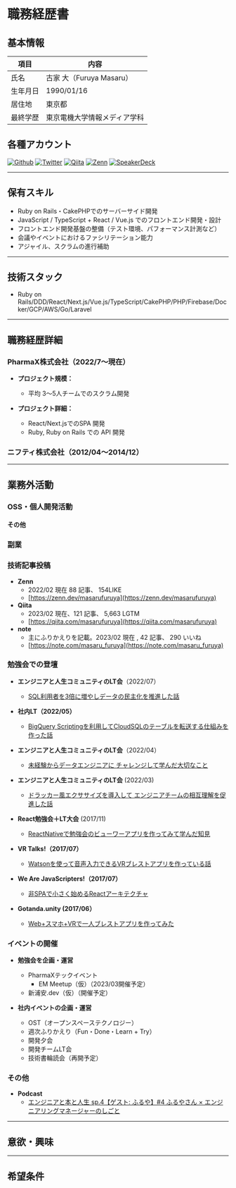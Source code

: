 # 職務経歴書

## 基本情報

|項目|内容|
|---|---|
|氏名|古家 大（Furuya Masaru）|
|生年月日|1990/01/16|
|居住地|東京都|
|最終学歴|東京電機大学情報メディア学科|

## 各種アカウント
<p>
  <a href="https://github.com/masarufuruya" target="_blank"><img alt="Github" src="https://img.shields.io/badge/masarufuruya-%2312100E.svg?&style=flat&logo=Github&logoColor=white" /></a>
  <a href="https://twitter.com/enzerubank" target="_blank"><img alt="Twitter" src="https://img.shields.io/badge/@enzerubank-%231DA1F2.svg?&style=flat&logo=twitter&logoColor=white" /></a>
  <a href="https://qiita.com/masarufuruya" target="_blank"><img alt="Qiita" src="https://img.shields.io/badge/masarufuruya-55C500.svg?&style=flat&logo=qiita&logoColor=white" /></a>
  <a href="https://zenn.dev/masarufuruya" target="_blank"><img alt="Zenn" src="https://img.shields.io/badge/masarufuruya-3EA8FF.svg?&style=flat&logo=Zenn&logoColor=white" /></a>
  <a href="https://speakerdeck.com/masarufuruya" target="_blank"><img alt="SpeakerDeck" src="https://img.shields.io/badge/masarufuruya-009287.svg?&style=flat&logo=SpeakerDeck&logoColor=white" /></a>
</p>

---

## 保有スキル
* Ruby on Rails・CakePHPでのサーバーサイド開発
* JavaScript / TypeScript + React / Vue.js でのフロントエンド開発・設計
* フロントエンド開発基盤の整備（テスト環境、パフォーマンス計測など）
* 会議やイベントにおけるファシリテーション能力
* アジャイル、スクラムの進行補助

---

## 技術スタック
* Ruby on Rails/DDD/React/Next.js/Vue.js/TypeScript/CakePHP/PHP/Firebase/Docker/GCP/AWS/Go/Laravel

---

## 職務経歴詳細
### PharmaX株式会社（2022/7〜現在）

- **プロジェクト規模：**
  - 平均 3〜5人チームでのスクラム開発
  
- **プロジェクト詳細：**
  - React/Next.jsでのSPA 開発
  - Ruby, Ruby on Rails での API 開発

### ニフティ株式会社（2012/04〜2014/12）

---

## 業務外活動

### OSS・個人開発活動

#### その他

### 副業

### 技術記事投稿
- **Zenn**
    - 2022/02 現在 88 記事、 154LIKE
    - [https://zenn.dev/masarufuruya](https://zenn.dev/masarufuruya)
- **Qiita**
    - 2023/02 現在、121 記事、 5,663 LGTM
    - [https://qiita.com/masarufuruya](https://qiita.com/masarufuruya)
- **note**
    - 主にふりかえりを記載。2023/02 現在 , 42 記事、 290 いいね
    - [https://note.com/masaru_furuya](https://note.com/masaru_furuya)

### 勉強会での登壇

- **エンジニアと人生コミュニティのLT会**（2022/07）
  - [ SQL利用者を3倍に増やしデータの民主化を推進した話](https://speakerdeck.com/masarufuruya/sqlli-yong-zhe-wo3bei-nizeng-yasitetafalsemin-zhu-hua-wotui-jin-sitahua)

- **社内LT（2022/05）** 
  - [BigQuery Scriptingを利用してCloudSQLのテーブルを転送する仕組みを作った話](https://speakerdeck.com/masarufuruya/bigquery-scriptingwoli-yong-sitecloudsqlfalsetehuruwozhuan-song-surushi-zu-miwozuo-tutahua)

- **エンジニアと人生コミュニティのLT会**（2022/04）
  - [未経験からデータエンジニアに チャレンジして学んだ大切なこと](https://speakerdeck.com/masarufuruya/wei-jing-yan-karatetaensiniani-tiyarensisitexue-ntada-qie-nakoto)

- **エンジニアと人生コミュニティのLT会** (2022/03)
  - [ドラッカー風エクササイズを導入して エンジニアチームの相互理解を促進した話](https://speakerdeck.com/masarufuruya/doratukafeng-ekusasaizuwodao-ru-site-enziniatimufalsexiang-hu-li-jie-wocu-jin-sitahua)

- **React勉強会＋LT大会** (2017/11)
  - [ReactNativeで勉強会のビューワーアプリを作ってみて学んだ知見](https://speakerdeck.com/masarufuruya/reactnativedemian-qiang-hui-falsebiyuwaapuriwozuo-tutemitexue-ndazhi-jian)

- **VR Talks!（2017/07）** 
  - [Watsonを使って音声入力できるVRブレストアプリを作っている話](https://speakerdeck.com/masarufuruya/watsonwoshi-tuteyin-sheng-ru-li-dekiruvrburesutoapuriwozuo-tuteiruhua)

- **We Are JavaScripters!（2017/07）**
  - [非SPAで小さく始めるReactアーキテクチャ](https://speakerdeck.com/masarufuruya/fei-spadexiao-sakushi-merureactakitekutiya)
  
- **Gotanda.unity (2017/06）**
  - [Web+スマホ+VRで一人ブレストアプリを作ってみた](https://speakerdeck.com/masarufuruya/web-plus-sumaho-plus-vrde-ren-buresutoapuriwozuo-tutemita)

### イベントの開催

- **勉強会を企画・運営**
  * PharmaXテックイベント
    * EM Meetup（仮）（2023/03開催予定）
  * 新浦安.dev（仮）（開催予定）

- **社内イベントの企画・運営**
  * OST（オープンスペーステクノロジー）
  * 週次ふりかえり（Fun・Done・Learn + Try）
  * 開発夕会
  * 開発チームLT会
  * 技術書輪読会（再開予定）

### その他
- **Podcast**
  - [エンジニアと本と人生 sp.4【ゲスト: ふるや】#4 ふるやさん × エンジニアリングマネージャーのしごと](https://anchor.fm/lbkkot01pi8/episodes/4-e1ueene)

---

## 意欲・興味
---

## 希望条件
